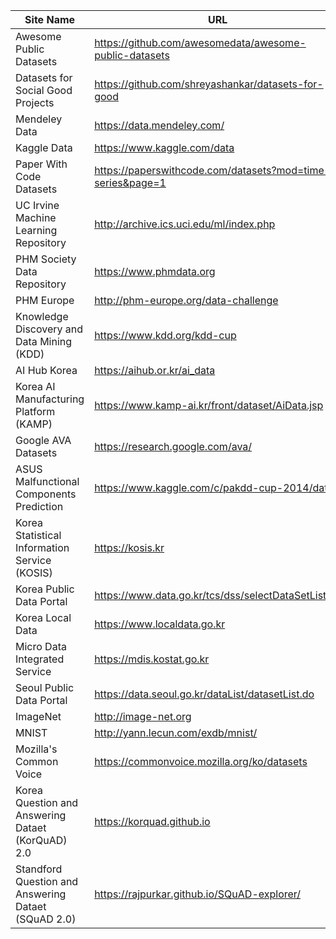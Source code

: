 |Site Name|URL|
|---|---|
|Awesome Public Datasets|https://github.com/awesomedata/awesome-public-datasets|
|Datasets for Social Good Projects|https://github.com/shreyashankar/datasets-for-good|
|Mendeley Data|https://data.mendeley.com/|
|Kaggle Data|https://www.kaggle.com/data|
|Paper With Code Datasets|https://paperswithcode.com/datasets?mod=time-series&page=1|
|UC Irvine Machine Learning Repository|http://archive.ics.uci.edu/ml/index.php|
|PHM Society Data Repository|https://www.phmdata.org|
|PHM Europe|http://phm-europe.org/data-challenge|
|Knowledge Discovery and Data Mining (KDD)|https://www.kdd.org/kdd-cup|
|AI Hub Korea|https://aihub.or.kr/ai_data|
|Korea AI Manufacturing Platform (KAMP)|https://www.kamp-ai.kr/front/dataset/AiData.jsp|
|Google AVA Datasets|https://research.google.com/ava/|
|ASUS Malfunctional Components Prediction|https://www.kaggle.com/c/pakdd-cup-2014/data|
|Korea Statistical Information Service (KOSIS)|https://kosis.kr|
|Korea Public Data Portal|https://www.data.go.kr/tcs/dss/selectDataSetList.do|
|Korea Local Data|https://www.localdata.go.kr|
|Micro Data Integrated Service|https://mdis.kostat.go.kr|
|Seoul Public Data Portal|https://data.seoul.go.kr/dataList/datasetList.do|
|ImageNet|http://image-net.org|
|MNIST|http://yann.lecun.com/exdb/mnist/|
|Mozilla's Common Voice|https://commonvoice.mozilla.org/ko/datasets|
|Korea Question and Answering Dataet (KorQuAD) 2.0|https://korquad.github.io|
|Standford Question and Answering Dataet (SQuAD 2.0)|https://rajpurkar.github.io/SQuAD-explorer/|
